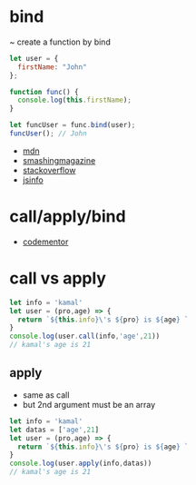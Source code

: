 

# bind

~ create a function by bind

```js
let user = {
  firstName: "John"
};

function func() {
  console.log(this.firstName);
}

let funcUser = func.bind(user);
funcUser(); // John
```

* [mdn](https://developer.mozilla.org/en-US/docs/Web/JavaScript/Reference/Global_Objects/Function/bind)
* [smashingmagazine](https://www.smashingmagazine.com/2014/01/understanding-javascript-function-prototype-bind/)
* [stackoverflow](https://stackoverflow.com/questions/2236747/use-of-the-javascript-bind-method)
* [jsinfo](https://javascript.info/bind)

# call/apply/bind

* [codementor](https://www.codementor.io/niladrisekhardutta/how-to-call-apply-and-bind-in-javascript-8i1jca6jp)

# call vs apply

```js
let info = 'kamal'
let user = (pro,age) => {
  return `${this.info}\'s ${pro} is ${age} `
}
console.log(user.call(info,'age',21))
// kamal's age is 21
```
## apply

* same as call
* but 2nd argument must be an array

```js
let info = 'kamal'
let datas = ['age',21]
let user = (pro,age) => {
  return `${this.info}\'s ${pro} is ${age} `
}
console.log(user.apply(info,datas))
// kamal's age is 21
```
